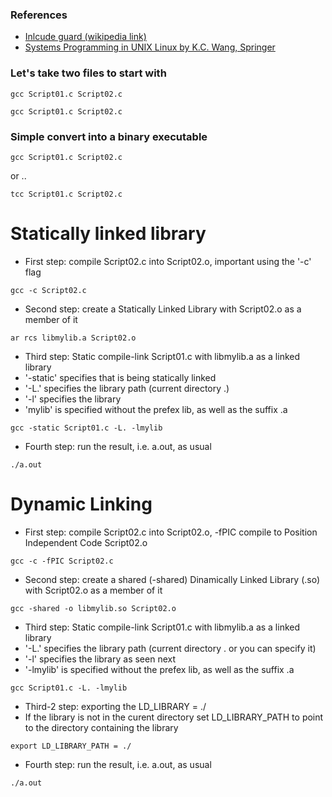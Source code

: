 ### References
- [Inlcude guard (wikipedia link)](https://en.wikipedia.org/wiki/Include_guard)
- [Systems Programming in UNIX Linux by K.C. Wang, Springer]()

### Let's take two files to start with
```
gcc Script01.c Script02.c
```

```
gcc Script01.c Script02.c
```

### Simple convert into a binary executable
```
gcc Script01.c Script02.c
```
or ..
```
tcc Script01.c Script02.c
```

# Statically linked library

- First step: compile Script02.c into Script02.o, important using the '-c' flag
```
gcc -c Script02.c
```

- Second step: create a Statically Linked Library with Script02.o as a member of it
```
ar rcs libmylib.a Script02.o
```

- Third step: Static compile-link Script01.c with libmylib.a as a linked library
- '-static' specifies that is being statically linked
- '-L.' specifies the library path (current directory .)
- '-l' specifies the library
- 'mylib' is specified without the prefex lib, as well as the suffix .a
```
gcc -static Script01.c -L. -lmylib
```

- Fourth step: run the result, i.e. a.out, as usual
```
./a.out
```

# Dynamic Linking

- First step: compile Script02.c into Script02.o, -fPIC compile to Position Independent Code Script02.o
```
gcc -c -fPIC Script02.c
```

- Second step: create a shared (-shared) Dinamically Linked Library (.so) with Script02.o as a member of it
```
gcc -shared -o libmylib.so Script02.o
```

- Third step: Static compile-link Script01.c with libmylib.a as a linked library
- '-L.' specifies the library path (current directory . or you can specify it)
- '-l' specifies the library as seen next
- '-lmylib' is specified without the prefex lib, as well as the suffix .a
```
gcc Script01.c -L. -lmylib
```

- Third-2 step: exporting the LD_LIBRARY = ./
- If the library is not in the curent directory set LD_LIBRARY_PATH to point to the directory containing the library
```
export LD_LIBRARY_PATH = ./
```

- Fourth step: run the result, i.e. a.out, as usual
```
./a.out
```


